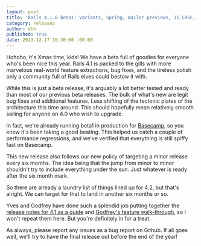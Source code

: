 ```yaml
---
layout: post
title: 'Rails 4.1.0 beta1: Variants, Spring, mailer previews, JS CRSF, config/secrets.yml, Enums'
category: releases
author: dhh
published: true
date: 2013-12-17 16:30:00 -08:00
---
```

Hohoho, it's Xmas time, kids! We have a beta full of goodies for everyone who's been nice this year. Rails 4.1 is packed to the gills with more marvelous real-world feature extractions, bug fixes, and the tireless polish only a community full of Rails elves could bestow it with.

While this is just a beta release, it's arguably a lot better tested and ready than most of our previous beta releases. The bulk of what's new are legit bug fixes and additional features. Less shifting of the tectonic plates of the architecture this time around. This should hopefully mean relatively smooth sailing for anyone on 4.0 who wish to upgrade.

In fact, we're already running beta1 in production for <a href="http://basecamp.com">Basecamp</a>, so you know it's been taking a good beating. This helped us catch a couple of performance regressions, and we've verified that everything is still spiffy fast on Basecamp.

This new release also follows our new policy of targeting a minor release every six months. The idea being that the jump from minor to minor shouldn't try to include everything under the sun. Just whatever is ready after the six month mark.

So there are already a laundry list of things lined up for 4.2, but that's alright. We can target for that to land in another six months or so.

Yves and Godfrey have done such a splendid job putting together the <a href="http://edgeguides.rubyonrails.org/4_1_release_notes.html">release notes for 4.1 as a guide</a> and <a href="http://coherence.io/blog/2013/12/17/whats-new-in-rails-4-1.html">Godfrey's feature walk-through</a>, so I won't repeat them here. But you're definitely in for a treat.

As always, please report any issues as a bug report on Github. If all goes well, we'll try to have the final release out before the end of the year!